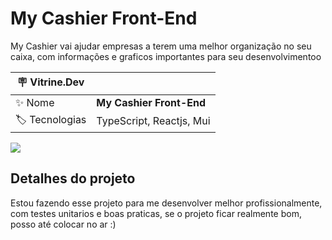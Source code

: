 # My Cashier Front-End
My Cashier vai ajudar empresas a terem uma melhor organização no seu caixa, com informações e graficos importantes para seu desenvolvimentoo

| :placard: Vitrine.Dev |     |
| -------------  | --- |
| :sparkles: Nome        | **My Cashier Front-End**
| :label: Tecnologias | TypeScript, Reactjs, Mui

<!-- Inserir imagem com a #vitrinedev ao final do link -->
![](https://cdn.discordapp.com/attachments/751139056414490676/1044393348653400175/unknown.png#vitrinedev)

## Detalhes do projeto

Estou fazendo esse projeto para me desenvolver melhor profissionalmente, com testes unitarios e boas praticas, se o projeto ficar realmente bom, posso até colocar no ar :)

